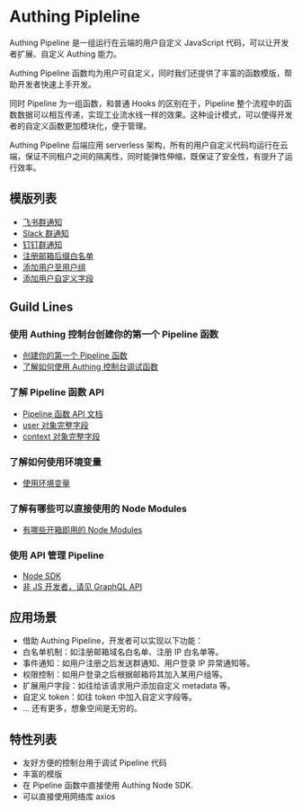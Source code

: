 # Authing Pipleline 

Authing Pipeline 是一组运行在云端的用户自定义 JavaScript 代码，可以让开发者扩展、自定义 Authing 能力。

Authing Pipeline 函数均为用户可自定义，同时我们还提供了丰富的函数模版，帮助开发者快速上手开发。

同时 Pipeline 为一组函数，和普通 Hooks 的区别在于，Pipeline 整个流程中的函数数据可以相互传递，实现工业流水线一样的效果。这种设计模式，可以使得开发者的自定义函数更加模块化，便于管理。

Authing Pipeline 后端应用 serverless 架构，所有的用户自定义代码均运行在云端，保证不同租户之间的隔离性，同时能弹性伸缩，既保证了安全性，有提升了运行效率。

## 模版列表

- [飞书群通知](./src/templates/lark-notify.js)
- [Slack 群通知](./src/templates/slack-notify.js)
- [钉钉群通知](./src/templates/dingtalk-notify.js)
- [注册邮箱后缀白名单](./src/templates/email-domain-whitelist.js)
- [添加用户至用户组](./src/templates/add-user-to-group.js)
- [添加用户自定义字段](./src/templates/persist-metadata.js)

## Guild Lines

### 使用 Authing 控制台创建你的第一个 Pipeline 函数

- [创建你的第一个 Pipeline 函数](https://docs.authing.cn/authing/extensibility/pipeline/write-your-first-pipeline-function)
- [了解如何使用 Authing 控制台调试函数](https://docs.authing.cn/authing/extensibility/pipeline/how-to-debug)

### 了解 Pipeline 函数 API

- [Pipeline 函数 API 文档](https://docs.authing.cn/authing/extensibility/pipeline/pipeline-function-api-doc)
- [user 对象完整字段](https://docs.authing.cn/authing/extensibility/pipeline/user-object)
- [context 对象完整字段](https://docs.authing.cn/authing/extensibility/pipeline/context-object)

### 了解如何使用环境变量

- [使用环境变量](https://docs.authing.cn/authing/extensibility/pipeline/env)

### 了解有哪些可以直接使用的 Node Modules

- [有哪些开箱即用的 Node Modules](https://docs.authing.cn/authing/extensibility/pipeline/available-node-modules)


### 使用 API 管理 Pipeline

- [Node SDK](https://docs.authing.cn/authing/extensibility/pipeline/node-sdk)
- [非 JS 开发者，请见 GraphQL API](https://docs.authing.cn/authing/extensibility/pipeline/node-sdk)


## 应用场景

- 借助 Authing Pipeline，开发者可以实现以下功能：
- 白名单机制：如注册邮箱域名白名单、注册 IP 白名单等。
- 事件通知：如用户注册之后发送群通知、用户登录 IP 异常通知等。
- 权限控制：如用户登录之后根据邮箱将其加入某用户组等。
- 扩展用户字段：如往给该请求用户添加自定义 metadata 等。
- 自定义  token：如往 token 中加入自定义字段等。
- ... 还有更多，想象空间是无穷的。

## 特性列表

- 友好方便的控制台用于调试 Pipeline 代码
- 丰富的模版
- 在 Pipeline 函数中直接使用 Authing Node SDK.
- 可以直接使用网络库 axios
